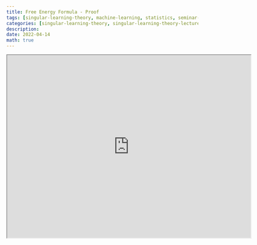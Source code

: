 ```yaml
---
title: Free Energy Formula - Proof
tags: [singular-learning-theory, machine-learning, statistics, seminar-notes]
categories: [singular-learning-theory, singular-learning-theory-lecture-series]
description: 
date: 2022-04-14
math: true
---
```


<iframe src="https://drive.google.com/file/d/10eC_CIjqimDbJ5MsWFQfF5cP18cwXVi_/preview" width="640" height="480" allow="autoplay"></iframe>